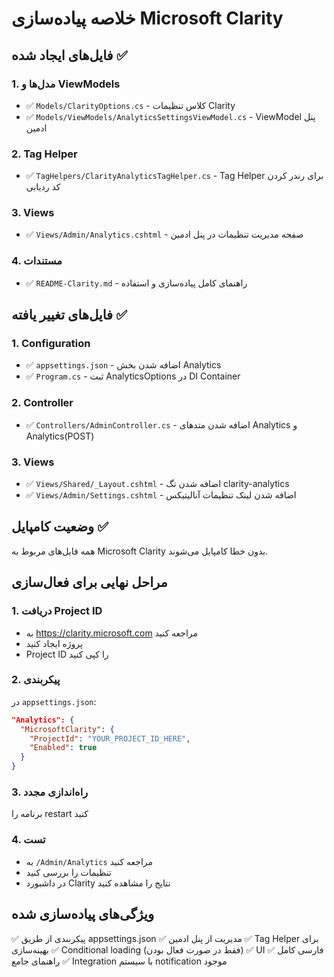 # خلاصه پیاده‌سازی Microsoft Clarity

## فایل‌های ایجاد شده ✅

### 1. مدل‌ها و ViewModels
- ✅ `Models/ClarityOptions.cs` - کلاس تنظیمات Clarity
- ✅ `Models/ViewModels/AnalyticsSettingsViewModel.cs` - ViewModel پنل ادمین

### 2. Tag Helper
- ✅ `TagHelpers/ClarityAnalyticsTagHelper.cs` - Tag Helper برای رندر کردن کد ردیابی

### 3. Views
- ✅ `Views/Admin/Analytics.cshtml` - صفحه مدیریت تنظیمات در پنل ادمین

### 4. مستندات
- ✅ `README-Clarity.md` - راهنمای کامل پیاده‌سازی و استفاده

## فایل‌های تغییر یافته ✅

### 1. Configuration
- ✅ `appsettings.json` - اضافه شدن بخش Analytics
- ✅ `Program.cs` - ثبت AnalyticsOptions در DI Container

### 2. Controller
- ✅ `Controllers/AdminController.cs` - اضافه شدن متدهای Analytics و Analytics(POST)

### 3. Views
- ✅ `Views/Shared/_Layout.cshtml` - اضافه شدن تگ clarity-analytics
- ✅ `Views/Admin/Settings.cshtml` - اضافه شدن لینک تنظیمات آنالیتیکس

## وضعیت کامپایل ✅

همه فایل‌های مربوط به Microsoft Clarity بدون خطا کامپایل می‌شوند.

## مراحل نهایی برای فعال‌سازی

### 1. دریافت Project ID
- به https://clarity.microsoft.com مراجعه کنید
- پروژه ایجاد کنید
- Project ID را کپی کنید

### 2. پیکربندی
در `appsettings.json`:
```json
"Analytics": {
  "MicrosoftClarity": {
    "ProjectId": "YOUR_PROJECT_ID_HERE",
    "Enabled": true
  }
}
```

### 3. راه‌اندازی مجدد
برنامه را restart کنید

### 4. تست
- به `/Admin/Analytics` مراجعه کنید
- تنظیمات را بررسی کنید
- در داشبورد Clarity نتایج را مشاهده کنید

## ویژگی‌های پیاده‌سازی شده

✅ پیکربندی از طریق appsettings.json
✅ مدیریت از پنل ادمین
✅ Tag Helper برای بهینه‌سازی
✅ Conditional loading (فقط در صورت فعال بودن)
✅ UI فارسی کامل
✅ راهنمای جامع
✅ Integration با سیستم notification موجود
